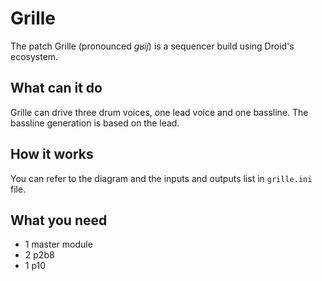# Grille

The patch Grille (pronounced _ɡʁij_) is a sequencer build using Droid's
ecosystem.

## What can it do

Grille can drive three drum voices, one lead voice and one bassline. The
bassline generation is based on the lead.

## How it works

You can refer to the diagram and the inputs and outputs list in `grille.ini`
file.

## What you need

- 1 master module
- 2 p2b8
- 1 p10
